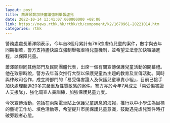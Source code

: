 ```yaml
---
layout: post
title: 蕭澤頤冀加快審議強制舉報虐兒
date: 2022-10-14 13:41:07.000000000 +08:00
link: https://news.rthk.hk/rthk/ch/component/k2/1670961-20221014.htm
categories: rthk
---
```


警務處處長蕭澤頤表示，今年首8個月累計有795宗虐待兒童的案件，數字與去年同期相若，警方支持盡快設立強制舉報虐待兒童機制，並希望立法會加快審議進程，以保障兒童。

蕭澤頤聯同其他部門及民間團體代表，出席一個有關宣傳保護兒童活動的開幕禮。他在致辭時說，警方去年首次推行大型以保護兒童為主題的教育及宣傳活動。同時與律政司合作，成立跨部門的「易受傷害證人及保護兒童專責小組」，目前已接手加快處理超過20多宗嚴重及性質敏感的案件。警方亦於今年7月成立「易受傷害證人支援隊」，強化調查人員訓練，加強保護兒童力度。

今次宣傳活動，包括在兩架電車貼上保護兒童訊息的海報，推行以中小學生為目標的藝術工作坊、填色活動等，希望提升市民保護兒童意識，鼓勵遇見虐兒案件時打破旁觀者心態。
